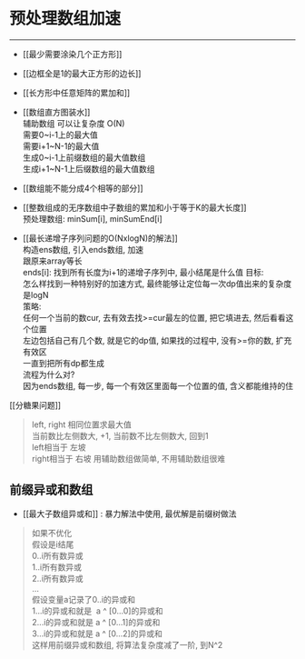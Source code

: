 # 预处理数组加速

---

- [[最少需要涂染几个正方形]]
- [[边框全是1的最大正方形的边长]]
- [[长方形中任意矩阵的累加和]]


- [[数组直方图装水]]  
   辅助数组 可以让复杂度 O(N)   
    需要0~i-1上的最大值  
    需要i+1~N-1的最大值  
    生成0~i-1上前缀数组的最大值数组  
    生成i+1~N-1上后缀数组的最大值数组  

- [[数组能不能分成4个相等的部分]]


- [[整数组成的无序数组中子数组的累加和小于等于K的最大长度]]   
   预处理数组: minSum[i], minSumEnd[i]
   
   

- [[最长递增子序列问题的O(NxlogN)的解法]]  
构造ens数组, 引入ends数组, 加速  
跟原来array等长    
ends\[i\]: 找到所有长度为i+1的递增子序列中, 最小结尾是什么值 
目标:  
怎么样找到一种特别好的加速方式, 最终能够让定位每一次dp值出来的复杂度是logN    
策略:  
任何一个当前的数cur, 去有效去找>=cur最左的位置, 把它填进去, 然后看看这个位置  
左边包括自己有几个数, 就是它的dp值, 如果找的过程中, 没有>=你的数, 扩充有效区  
一直到把所有dp都生成  
流程为什么对?  
因为ends数组, 每一步, 每一个有效区里面每一个位置的值, 含义都能维持的住


[[分糖果问题]]
> left, right 相同位置求最大值  
 当前数比左侧数大, +1, 当前数不比左侧数大, 回到1  
left相当于 左坡  
right相当于 右坡
用辅助数组做简单, 不用辅助数组很难



## 前缀异或和数组
- [[最大子数组异或和]] : 暴力解法中使用, 最优解是前缀树做法  
>如果不优化  
假设是i结尾  
0..i所有数异或  
1..i所有数异或  
2..i所有数异或  
...  
假设变量a记录了0..i的异或和  
1...i的异或和就是  a ^ \[0...0\]的异或和  
2...i的异或和就是 a ^ \[0...1\]的异或和  
3...i的异或和就是 a ^ \[0...2\]的异或和  
这样用前缀异或和数组, 将算法复杂度减了一阶, 到N^2

